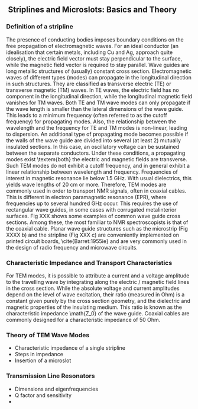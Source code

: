 ##  Striplines and Microslots: Basics and Theory
### Definition of a stripline
 The presence of conducting bodies imposes boundary conditions on the free propagation of electromagnetic waves. For an ideal conductor (an idealisation that certain metals, including Cu and Ag, approach quite closely), the electric field vector must stay perpendicular to the surface, while the magnetic field vector is required to stay parallel. 
Wave guides are long metallic structures of (usually) constant cross section. Electromagnetic waves of different types  (modes) can propagate in the longitudinal direction in such structures. They are classified as transverse electric (TE) or transverse magnetic (TM) waves. In TE waves, the electric field has no component in the longitudinal direction, while the longitudinal magnetic field vanishes for TM waves. Both TE and TM wave modes can only propagate if the wave length is smaller than the lateral dimensions of the wave guide. This leads to a minimum frequency (often referred to as the cutoff frequency) for propagating modes. Also, the relationship between the wavelength and the frequency for TE and TM modes is non-linear, leading to dispersion.
An additional type of propagating mode becomes possible if the walls of the wave guide are divided into several (at least 2) mutually insulated sections. In this case, an oscillatory voltage can be sustained between the separate conductors. Under these conditions, a propagating modes exist \textem{both} the electric and magnetic fields are transverse. Such TEM modes do not exhibit a cutoff frequency, and in general exhibit a linear relationship between wavelength and frequency. 
Frequencies of interest in magnetic resonance lie below 1.5 GHz. With usual dielectrics, this yields wave lengths of 20 cm or more. Therefore, TEM modes are commonly used in order to transport NMR signals, often in coaxial cables. This is different in electron paramagnetic resonance (EPR), where frequencies up to several hundred GHz occur. This requires the use of rectangular wave guides, in some cases with corrugated metalinterior surfaces.
Fig XXX shows some examples of common wave guide cross sections. Among these, the most familiar to NMR spectroscopists is that of the coaxial cable. Planar wave guide structures such as the microstrip (Fig XXXX b) and the stripline (Fig XXX c) are conveniently implemented on printed circuit boards, \cite{Barret:1955ie} and are very commonly used in the design of radio frequency and microwave circuits. 
### Characteristic Impedance and Transport Characteristics
For TEM modes, it is possible to attribute a current and a voltage amplitude to the travelling wave by integrating along the electric / magnetic field lines in the cross section. While the absolute voltage and current amplitudes depend on the level of wave excitation, their ratio (measured in Ohm) is a constant given purely by the cross section geometry, and the dielectric and magnetic properties of the insulating medium. This ratio is known as the characteristic impedance \math{Z_0} of the wave guide. Coaxial cables are commonly designed for a characteristic impedance of 50 Ohm.
### Theory of TEM Wave Modes


- Characteristic impedance of a single stripline
- Steps in impedance
- Insertion of a microslot
### Transmission Line Resonators
- Dimensions and eigenfrequencies
- Q factor and sensitivity
- 
